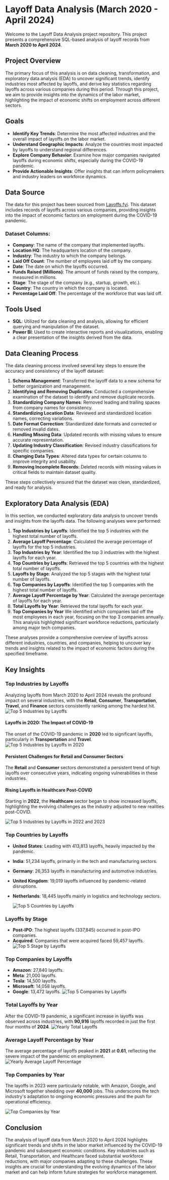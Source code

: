 # Layoff Data Analysis (March 2020 - April 2024)

Welcome to the Layoff Data Analysis project repository. This project presents a comprehensive SQL-based analysis of layoff records from **March 2020 to April 2024**.

## Project Overview

The primary focus of this analysis is on data cleaning, transformation, and exploratory data analysis (EDA) to uncover significant trends, identify industries most affected by layoffs, and derive key statistics regarding layoffs across various companies during this period. Through this project, we aim to provide insights into the dynamics of the labor market, highlighting the impact of economic shifts on employment across different sectors.

## Goals

- **Identify Key Trends**: Determine the most affected industries and the overall impact of layoffs on the labor market.
- **Understand Geographic Impacts**: Analyze the countries most impacted by layoffs to understand regional differences.
- **Explore Company Behavior**: Examine how major companies navigated layoffs during economic shifts, especially during the COVID-19 pandemic.
- **Provide Actionable Insights**: Offer insights that can inform policymakers and industry leaders on workforce dynamics.

## Data Source

The data for this project has been sourced from [Layoffs.fyi](https://layoffs.fyi/). This dataset includes records of layoffs across various companies, providing insights into the impact of economic factors on employment during the COVID-19 pandemic.

### Dataset Columns:

- **Company**: The name of the company that implemented layoffs.
- **Location HQ**: The headquarters location of the company.
- **Industry**: The industry to which the company belongs.
- **Laid Off Count**: The number of employees laid off by the company.
- **Date**: The date on which the layoffs occurred.
- **Funds Raised (Millions)**: The amount of funds raised by the company, measured in millions.
- **Stage**: The stage of the company (e.g., startup, growth, etc.).
- **Country**: The country in which the company is located.
- **Percentage Laid Off**: The percentage of the workforce that was laid off.

## Tools Used

- **SQL**: Utilized for data cleaning and analysis, allowing for efficient querying and manipulation of the dataset.
- **Power BI**: Used to create interactive reports and visualizations, enabling a clear presentation of the insights derived from the data.

## Data Cleaning Process

The data cleaning process involved several key steps to ensure the accuracy and consistency of the layoff dataset:

1. **Schema Management**: Transferred the layoff data to a new schema for better organization and management.
2. **Identifying and Removing Duplicates**: Conducted a comprehensive examination of the dataset to identify and remove duplicate records.
3. **Standardizing Company Names**: Removed leading and trailing spaces from company names for consistency.
4. **Standardizing Location Data**: Reviewed and standardized location names, correcting variations.
5. **Date Format Correction**: Standardized date formats and corrected or removed invalid dates.
6. **Handling Missing Data**: Updated records with missing values to ensure accurate representation.
7. **Updating Industry Classification**: Revised industry classifications for specific companies.
8. **Changing Data Types**: Altered data types for certain columns to improve integrity and usability.
9. **Removing Incomplete Records**: Deleted records with missing values in critical fields to maintain dataset quality.

These steps collectively ensured that the dataset was clean, standardized, and ready for analysis.

## Exploratory Data Analysis (EDA)

In this section, we conducted exploratory data analysis to uncover trends and insights from the layoffs data. The following analyses were performed:

1. **Top Industries by Layoffs**: Identified the top 5 industries with the highest total number of layoffs.
2. **Average Layoff Percentage**: Calculated the average percentage of layoffs for the top 5 industries.
3. **Top Industries by Year**: Identified the top 3 industries with the highest layoffs for each year.
4. **Top Countries by Layoffs**: Retrieved the top 5 countries with the highest total number of layoffs.
5. **Layoffs by Stage**: Analyzed the top 5 stages with the highest total number of layoffs.
6. **Top Companies by Layoffs**: Identified the top 5 companies with the highest total number of layoffs.
7. **Average Layoff Percentage by Year**: Calculated the average percentage of layoffs for each year.
8. **Total Layoffs by Year**: Retrieved the total layoffs for each year.
9. **Top Companies by Year** We identified which companies laid off the most employees in each year, focusing on the top 3 companies annually. This analysis highlighted significant workforce reductions, particularly among major tech companies.

These analyses provide a comprehensive overview of layoffs across different industries, countries, and companies, helping to uncover key trends and insights related to the impact of economic factors during the specified timeframe.

## Key Insights

### Top Industries by Layoffs

Analyzing layoffs from March 2020 to April 2024 reveals the profound impact on several industries, with the **Retail**, **Consumer**, **Transportation**, **Travel**, and **Finance** sectors consistently ranking among the hardest hit.
![Top 5 Industries by Layoffs](https://raw.githubusercontent.com/jasnoorvirk26/Layoffs-Data-Analysis/main/path/to/top_5_industries.png)

#### Layoffs in 2020: The Impact of COVID-19

The onset of the COVID-19 pandemic in **2020** led to significant layoffs, particularly in **Transportation** and **Travel**. 
![Top 5 Industries by Layoffs in 2020](https://github.com/jasnoorvirk26/Layoffs-Data-Analysis/blob/main/path/to/Top_5_industries_2020.png)

#### Persistent Challenges for Retail and Consumer Sectors

The **Retail** and **Consumer** sectors demonstrated a persistent trend of high layoffs over consecutive years, indicating ongoing vulnerabilities in these industries.


#### Rising Layoffs in Healthcare Post-COVID

Starting in **2022**, the **Healthcare** sector began to show increased layoffs, highlighting the evolving challenges as the industry adjusted to new realities post-COVID.

![Top 5 Industries by Layoffs in 2022 and 2023 ](https://github.com/jasnoorvirk26/Layoffs-Data-Analysis/blob/main/path/to/comparison_2022_2023.png)

### Top Countries by Layoffs

- **United States**: Leading with 413,813 layoffs, heavily impacted by the pandemic.
- **India**: 51,234 layoffs, primarily in the tech and manufacturing sectors.
- **Germany**: 26,353 layoffs in manufacturing and automotive industries.
- **United Kingdom**: 19,019 layoffs influenced by pandemic-related disruptions.
- **Netherlands**: 18,445 layoffs mainly in logistics and technology sectors.

  ![Top 5 Countries by Layoffs](https://github.com/jasnoorvirk26/Layoffs-Data-Analysis/blob/main/path/to/distri_by_country.png)

### Layoffs by Stage

- **Post-IPO**: The highest layoffs (337,845) occurred in post-IPO companies.
- **Acquired**: Companies that were acquired faced 59,457 layoffs.
  ![Top 5 Stage by Layoffs](https://github.com/jasnoorvirk26/Layoffs-Data-Analysis/blob/main/path/to/layoffs_by_stage.png)

### Top Companies by Layoffs

- **Amazon**: 27,840 layoffs.
- **Meta**: 21,000 layoffs.
- **Tesla**: 14,500 layoffs.
- **Microsoft**: 14,058 layoffs.
- **Google**: 13,472 layoffs.
  ![Top 5 Companies by Layoffs](https://github.com/jasnoorvirk26/Layoffs-Data-Analysis/blob/main/path/to/top_5_companies_by_layoffs.png)

### Total Layoffs by Year

After the COVID-19 pandemic, a significant increase in layoffs was observed across industries, with **90,916** layoffs recorded in just the first four months of **2024**.
![Yearly Total Layoffs](https://github.com/jasnoorvirk26/Layoffs-Data-Analysis/blob/main/path/to/yearly_layoffs.png)

### Average Layoff Percentage by Year

The average percentage of layoffs peaked in **2021** at **0.61**, reflecting the severe impact of the pandemic on employment.
![Yearly Average Layoff Percentage](https://github.com/jasnoorvirk26/Layoffs-Data-Analysis/blob/main/path/to/yearly_avg_percent_layoff.png)

### Top Companies by Year
The layoffs in 2023 were particularly notable, with Amazon, Google, and Microsoft together shedding over **40,000** jobs. This underscores the tech industry's adaptation to ongoing economic pressures and the push for operational efficiency.

![Top Companies by Year](https://github.com/jasnoorvirk26/Layoffs-Data-Analysis/blob/main/path/to/top_3_companies_layoffs_by_year.png)
## Conclusion

The analysis of layoff data from March 2020 to April 2024 highlights significant trends and shifts in the labor market influenced by the COVID-19 pandemic and subsequent economic conditions. Key industries such as Retail, Transportation, and Healthcare faced substantial workforce reductions, with major companies adapting to these challenges. These insights are crucial for understanding the evolving dynamics of the labor market and can help inform future strategies for workforce management.














